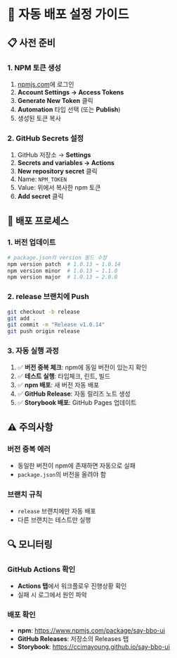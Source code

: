 # 🚀 자동 배포 설정 가이드

## 📋 사전 준비

### 1. NPM 토큰 생성

1. [npmjs.com](https://www.npmjs.com)에 로그인
2. **Account Settings → Access Tokens**
3. **Generate New Token** 클릭
4. **Automation** 타입 선택 (또는 **Publish**)
5. 생성된 토큰 복사

### 2. GitHub Secrets 설정

1. GitHub 저장소 → **Settings**
2. **Secrets and variables → Actions**
3. **New repository secret** 클릭
4. Name: `NPM_TOKEN`
5. Value: 위에서 복사한 npm 토큰
6. **Add secret** 클릭

## 🎯 배포 프로세스

### 1. 버전 업데이트

```bash
# package.json의 version 필드 수정
npm version patch  # 1.0.13 → 1.0.14
npm version minor  # 1.0.13 → 1.1.0
npm version major  # 1.0.13 → 2.0.0
```

### 2. release 브랜치에 Push

```bash
git checkout -b release
git add .
git commit -m "Release v1.0.14"
git push origin release
```

### 3. 자동 실행 과정

1. ✅ **버전 중복 체크**: npm에 동일 버전이 있는지 확인
2. ✅ **테스트 실행**: 타입체크, 린트, 빌드
3. ✅ **npm 배포**: 새 버전 자동 배포
4. ✅ **GitHub Release**: 자동 릴리즈 노트 생성
5. ✅ **Storybook 배포**: GitHub Pages 업데이트

## ⚠️ 주의사항

### 버전 중복 에러

- 동일한 버전이 npm에 존재하면 자동으로 실패
- `package.json`의 버전을 올려야 함

### 브랜치 규칙

- `release` 브랜치에만 자동 배포
- 다른 브랜치는 테스트만 실행

## 🔍 모니터링

### GitHub Actions 확인

- **Actions 탭**에서 워크플로우 진행상황 확인
- 실패 시 로그에서 원인 파악

### 배포 확인

- **npm**: https://www.npmjs.com/package/say-bbo-ui
- **GitHub Releases**: 저장소의 Releases 탭
- **Storybook**: https://ccimayoung.github.io/say-bbo-ui
